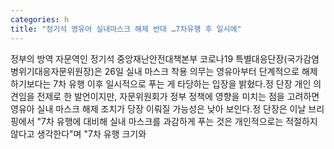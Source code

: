 ```yaml
---
categories: h
title: "정기석 영유아 실내마스크 해제 반대 …7차유행 후 일시에"
---
```

정부의 방역 자문역인 정기석 중앙재난안전대책본부 코로나19 특별대응단장(국가감염병위기대응자문위원장)은 26일 실내 마스크 착용 의무는 영유아부터 단계적으로 해제하기보다는 7차 유행 이후 일시적으로 푸는 게 타당하는 입장을 밝혔다.정 단장 개인 의견임을 전제로 한 발언이지만, 자문위원회가 정부 정책에 영향을 미치는 점을 고려하면 영유아 실내 마스크 해제 조치가 당장 이뤄질 가능성은 낮아 보인다.정 단장은 이날 브리핑에서 "7차 유행에 대비해 실내 마스크를 과감하게 푸는 것은 개인적으로는 적절하지 않다고 생각한다"며 "7차 유행 크기와